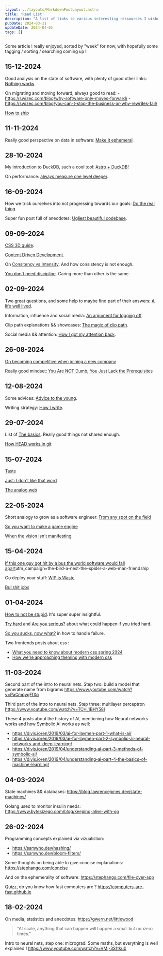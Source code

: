 ```yaml
---
layout: ../layouts/MarkdownPostLayout.astro
title: 'Read List'
description: "A list of links to various interesting ressources I wished to share on the internet !"
pubDate: 2024-03-11
updateDate: 2024-04-05
tags: []
---
```


Some article I really enjoyed, sorted by "week" for now, with hopefully some tagging / sorting / searching coming up ! 


## 15-12-2024


Good analysis on the state of software, with plenty of good other links: [Nothing works](https://danluu.com/nothing-works/)

On migrating and moving forward, always good to read: 
    - https://swizec.com/blog/why-software-only-moves-forward/
    - https://swizec.com/blog/you-can-t-stop-the-business-or-why-rewrites-fail/

[How to ship](https://www.seangoedecke.com/how-to-ship/)


## 11-11-2024

Really good perspective on data in software: [Make it ephemeral](https://lucumr.pocoo.org/2024/10/30/make-it-ephemeral/).

## 28-10-2024

My introduction to DuckDB, such a cool tool: [Astro + DuckDB](https://shayy.org/posts/astro-duckdb)! 

On performance: [always measure one level deeper](https://cacm.acm.org/research/always-measure-one-level-deeper/).

## 16-09-2024

How we trick ourselves into not progressing towards our goals: [Do the real thing](https://www.scotthyoung.com/blog/2020/05/04/do-the-real-thing/).

Super fun post full of anecdotes: [Ugliest beautiful codebase](https://jimmyhmiller.github.io/ugliest-beautiful-codebase).

## 09-09-2024

[CSS 3D guide](https://www.youtube.com/watch?v=dgEHpkm0xTI). 

[Content Driven Development](https://ntietz.com/blog/making-progress-with-content-driven-development/).

On [Consitency vs Intensity](https://www.luffyb.dev/blogs/consistency-vs-intensity). And how consistency is not enough.

[You don't need discipline](https://www.luffyb.dev/blogs/you-dont-need-discipline). Caring more than other is the same.

## 02-09-2024

Two great questions, and some help to maybe find part of their answers: [A life well lived](https://muratbuffalo.blogspot.com/2019/03/a-life-well-lived.html).

Information, influence and social media: [An argument for logging off](https://aaronfrancis.com/2024/an-argument-for-logging-off-9a4de45b).

Clip path explanations && showcases: [The magic of clip path](https://emilkowal.ski/ui/the-magic-of-clip-path).

Social media && attention: [How I got my attention back](https://craigmod.com/essays/how_i_got_my_attention_back/).


## 26-08-2024

[On becoming competitive when joining a new company](https://ludwigabap.bearblog.dev/on-becoming-competitive-when-joining-a-new-company/)

Really good mindset: [You Are NOT Dumb, You Just Lack the Prerequisites](https://lelouch.dev/blog/you-are-probably-not-dumb/)

## 12-08-2024

Some advices: [Advice to the young](https://muratbuffalo.blogspot.com/2024/07/advice-to-young.html).

Writing strategy: [How I write](https://muratbuffalo.blogspot.com/2013/08/how-i-write.html).

## 29-07-2024

List of [The basics](https://registerspill.thorstenball.com/p/the-basics). Really good things not shared enough.

[How HEAD works in git](https://jvns.ca/blog/2024/03/08/how-head-works-in-git/)

## 15-07-2024

[Taste](https://paulgraham.com/taste.html)

[Just: I don't like that word](https://www.todepond.com/wikiblogarden/better-computing/just/)

[The analog web](https://thehistoryoftheweb.com/the-analog-web)

## 22-05-2024

Short analogy to grow as a software engineer: [From any spot on the field](https://registerspill.thorstenball.com/p/from-any-spot-on-the-field)

[So you want to make a game engine](https://lisyarus.github.io/blog/posts/so-you-want-to-make-a-game-engine.html)

[When the vision isn't manifesting](https://visakanv.substack.com/p/when-the-vision-isnt-manifesting)

## 15-04-2024

[If this one guy got hit by a bus the world software would fall apart](https://lunduke.locals.com/post/5477752/if-this-one-guy-got-hit-by-a-bus-the-worlds-software-would-fall-apart)utm_campaign=the-bird-a-nest-the-spider-a-web-man-friendship

Go deploy your stuff: [WIP is Waste](https://thoughtbot.com/blog/wip-is-waste)

[Bullshit jobs](https://strikemag.org/bullshit-jobs/)

## 01-04-2024

[How to not be stupid](https://fs.blog/how-not-to-be-stupid/). It's super super insightful.

[Try hard](https://aaronfrancis.com/2024/try-hard) and [Are you serious?](https://visakanv.substack.com/p/are-you-serious) about what could happen if you tried hard.

[So you sucks, now what?](https://jeannen.com/blog/so-you-sucks-now-what) in how to handle failure.


Two frontends posts about css :
- [What you need to know about modern css spring 2024](https://frontendmasters.com/blog/what-you-need-to-know-about-modern-css-spring-2024-edition/?utm_source=cassidoo&utm_medium=email&utm_campaign=all-we-have-to-decide-is-what-to-do-with-the-time-1254)
- [How we're approaching theming with modern css](https://piccalil.li/blog/how-were-approaching-theming-with-modern-css/?utm_source=cassidoo&utm_medium=email&utm_campaign=7-you-have-to-care-about-your-work-but-not-about)

## 11-03-2024

Second part of the intro to neural nets. Step two: build a model that generate name from bigrams
https://www.youtube.com/watch?v=PaCmpygFfXo

Third part of the intro to neural nets. Step three: multilayer perceptron https://www.youtube.com/watch?v=TCH_1BHY58I

These 4 posts about the history of AI, mentioning how Neural networks works and how Symbolic AI works as well:
- https://divis.io/en/2019/03/ai-for-laymen-part-1-what-is-ai/
- https://divis.io/en/2019/03/ai-for-laymen-part-2-symbolic-ai-neural-networks-and-deep-learning/
- https://divis.io/en/2019/04/understanding-ai-part-3-methods-of-symbolic-ai/
- https://divis.io/en/2019/04/understanding-ai-part-4-the-basics-of-machine-learning/

## 04-03-2024

State machines && databases: https://blog.lawrencejones.dev/state-machines/

Golang used to monitor insulin needs: https://www.bytesizego.com/blog/keeping-alive-with-go

## 26-02-2024

Programming concepts explained via vizualistion: 
- https://samwho.dev/hashing/
- https://samwho.dev/bloom-filters/

Some thoughts on being able to give concise explanations: https://stephango.com/concise

And on the ephemerality of software: https://stephango.com/file-over-app 


Quizz, do you know how fast comouters are ? https://computers-are-fast.github.io 

## 18-02-2024

On media, statistics and anecdotes: https://gwern.net/littlewood 
> "At scale, anything that can happen will happen a small but nonzero times."

Intro to neural nets, step one: micrograd. Some maths, but everything is well explained !
https://www.youtube.com/watch?v=VMj-3S1tku0